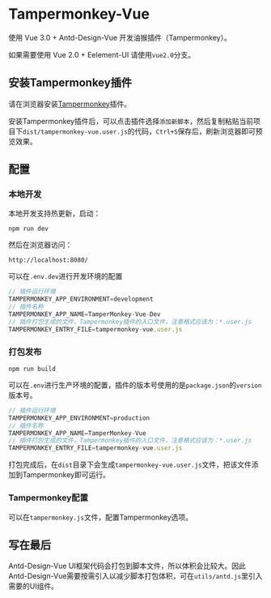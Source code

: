 # Tampermonkey-Vue
使用 Vue 3.0 + Antd-Design-Vue 开发油猴插件（Tampermonkey）。

如果需要使用 Vue 2.0 + Eelement-UI 请使用`vue2.0`分支。

## 安装Tampermonkey插件
请在浏览器安装[Tampermonkey](https://tampermonkey.net/)插件。

安装Tampermonkey插件后，可以点击插件选择`添加新脚本`，然后复制粘贴当前项目下`dist/tampermonkey-vue.user.js`的代码，`Ctrl+S`保存后，刷新浏览器即可预览效果。

## 配置

### 本地开发
本地开发支持热更新，启动：
```
npm run dev
```
然后在浏览器访问：
```
http://localhost:8080/
```

可以在`.env.dev`进行开发环境的配置
``` js
// 插件运行环境
TAMPERMONKEY_APP_ENVIRONMENT=development
// 插件名称
TAMPERMONKEY_APP_NAME=TamperMonkey-Vue-Dev
// 插件打包生成的文件，Tampermonkey插件的入口文件，注意格式应该为：*.user.js
TAMPERMONKEY_ENTRY_FILE=tampermonkey-vue.user.js

```

### 打包发布
```
npm run build
```

可以在`.env`进行生产环境的配置，插件的版本号使用的是`package.json`的`version`版本号。
```js
// 插件运行环境
TAMPERMONKEY_APP_ENVIRONMENT=production
// 插件名称
TAMPERMONKEY_APP_NAME=TamperMonkey-Vue
// 插件打包生成的文件，Tampermonkey插件的入口文件，注意格式应该为：*.user.js
TAMPERMONKEY_ENTRY_FILE=tampermonkey-vue.user.js
```

打包完成后，在`dist`目录下会生成`tampermonkey-vue.user.js`文件，把该文件添加到Tampermonkey即可运行。

### Tampermonkey配置
可以在`tampermonkey.js`文件，配置Tampermonkey选项。

## 写在最后
Antd-Design-Vue UI框架代码会打包到脚本文件，所以体积会比较大。因此Antd-Design-Vue需要按需引入以减少脚本打包体积，可在`utils/antd.js`里引入需要的UI组件。